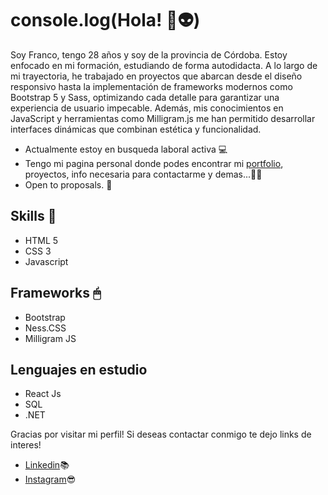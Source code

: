 # console.log(Hola! 🚀👽)

Soy Franco, tengo 28 años y soy de la provincia de Córdoba. Estoy enfocado en mi formación, estudiando de forma autodidacta. A lo largo de mi trayectoria, he trabajado en proyectos que abarcan desde el diseño responsivo hasta la implementación de frameworks modernos como Bootstrap 5 y Sass, optimizando cada detalle para garantizar una experiencia de usuario impecable. Además, mis conocimientos en JavaScript y herramientas como Milligram.js me han permitido desarrollar interfaces dinámicas que combinan estética y funcionalidad.

* Actualmente estoy en busqueda laboral activa 💻
* Tengo mi pagina personal donde podes encontrar mi [portfolio](https://portfolio-fm.vercel.app), proyectos, info necesaria para contactarme y demas...👨‍💻
* Open to proposals. 🙌

## Skills 👾

* HTML 5
* CSS 3
* Javascript
  
## Frameworks 🖱

* Bootstrap
* Ness.CSS
* Milligram JS

## Lenguajes en estudio

* React Js
* SQL
* .NET

Gracias por visitar mi perfil! Si deseas contactar conmigo te dejo links de interes!

* [Linkedin](https://www.linkedin.com/in/franmayer/)📚
* [Instagram](https://www.instagram.com/franmayerdev/)😎

